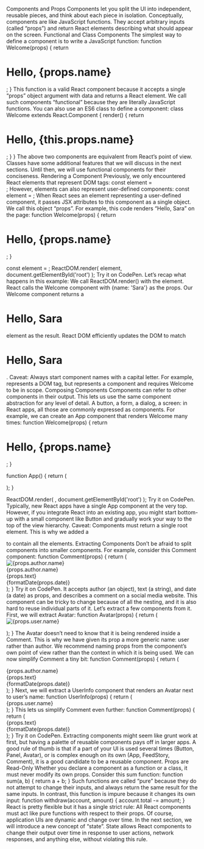 Components and Props
Components let you split the UI into independent, reusable pieces, and think about each piece in isolation.
Conceptually, components are like JavaScript functions. They accept arbitrary inputs (called “props”) and return React elements describing what should appear on the screen.
Functional and Class Components
The simplest way to define a component is to write a JavaScript function:
function Welcome(props) {
  return <h1>Hello, {props.name}</h1>;
}
This function is a valid React component because it accepts a single “props” object argument with data and returns a React element. We call such components “functional” because they are literally JavaScript functions.
You can also use an ES6 class to define a component:
class Welcome extends React.Component {
  render() {
    return <h1>Hello, {this.props.name}</h1>;
  }
}
The above two components are equivalent from React’s point of view.
Classes have some additional features that we will discuss in the next sections. Until then, we will use functional components for their conciseness.
Rendering a Component
Previously, we only encountered React elements that represent DOM tags:
const element = <div />;
However, elements can also represent user-defined components:
const element = <Welcome name="Sara" />;
When React sees an element representing a user-defined component, it passes JSX attributes to this component as a single object. We call this object “props”.
For example, this code renders “Hello, Sara” on the page:
function Welcome(props) {
  return <h1>Hello, {props.name}</h1>;
}

const element = <Welcome name="Sara" />;
ReactDOM.render(
  element,
  document.getElementById('root')
);
Try it on CodePen.
Let’s recap what happens in this example:
We call ReactDOM.render() with the <Welcome name="Sara" /> element.
React calls the Welcome component with {name: 'Sara'} as the props.
Our Welcome component returns a <h1>Hello, Sara</h1> element as the result.
React DOM efficiently updates the DOM to match <h1>Hello, Sara</h1>.
Caveat:
Always start component names with a capital letter.
For example, <div /> represents a DOM tag, but <Welcome /> represents a component and requires Welcome to be in scope.
Composing Components
Components can refer to other components in their output. This lets us use the same component abstraction for any level of detail. A button, a form, a dialog, a screen: in React apps, all those are commonly expressed as components.
For example, we can create an App component that renders Welcome many times:
function Welcome(props) {
  return <h1>Hello, {props.name}</h1>;
}

function App() {
  return (
    <div>
      <Welcome name="Sara" />
      <Welcome name="Cahal" />
      <Welcome name="Edite" />
    </div>
  );
}

ReactDOM.render(
  <App />,
  document.getElementById('root')
);
Try it on CodePen.
Typically, new React apps have a single App component at the very top. However, if you integrate React into an existing app, you might start bottom-up with a small component like Button and gradually work your way to the top of the view hierarchy.
Caveat:
Components must return a single root element. This is why we added a <div> to contain all the <Welcome /> elements.
Extracting Components
Don’t be afraid to split components into smaller components.
For example, consider this Comment component:
function Comment(props) {
  return (
    <div className="Comment">
      <div className="UserInfo">
        <img className="Avatar"
          src={props.author.avatarUrl}
          alt={props.author.name}
        />
        <div className="UserInfo-name">
          {props.author.name}
        </div>
      </div>
      <div className="Comment-text">
        {props.text}
      </div>
      <div className="Comment-date">
        {formatDate(props.date)}
      </div>
    </div>
  );
}
Try it on CodePen.
It accepts author (an object), text (a string), and date (a date) as props, and describes a comment on a social media website.
This component can be tricky to change because of all the nesting, and it is also hard to reuse individual parts of it. Let’s extract a few components from it.
First, we will extract Avatar:
function Avatar(props) {
  return (
    <img className="Avatar"
      src={props.user.avatarUrl}
      alt={props.user.name}
    />

  );
}
The Avatar doesn’t need to know that it is being rendered inside a Comment. This is why we have given its prop a more generic name: user rather than author.
We recommend naming props from the component’s own point of view rather than the context in which it is being used.
We can now simplify Comment a tiny bit:
function Comment(props) {
  return (
    <div className="Comment">
      <div className="UserInfo">
        <Avatar user={props.author} />
        <div className="UserInfo-name">
          {props.author.name}
        </div>
      </div>
      <div className="Comment-text">
        {props.text}
      </div>
      <div className="Comment-date">
        {formatDate(props.date)}
      </div>
    </div>
  );
}
Next, we will extract a UserInfo component that renders an Avatar next to user’s name:
function UserInfo(props) {
  return (
    <div className="UserInfo">
      <Avatar user={props.user} />
      <div className="UserInfo-name">
        {props.user.name}
      </div>
    </div>
  );
}
This lets us simplify Comment even further:
function Comment(props) {
  return (
    <div className="Comment">
      <UserInfo user={props.author} />
      <div className="Comment-text">
        {props.text}
      </div>
      <div className="Comment-date">
        {formatDate(props.date)}
      </div>
    </div>
  );
}
Try it on CodePen.
Extracting components might seem like grunt work at first, but having a palette of reusable components pays off in larger apps. A good rule of thumb is that if a part of your UI is used several times (Button, Panel, Avatar), or is complex enough on its own (App, FeedStory, Comment), it is a good candidate to be a reusable component.
Props are Read-Only
Whether you declare a component as a function or a class, it must never modify its own props. Consider this sum function:
function sum(a, b) {
  return a + b;
}
Such functions are called “pure” because they do not attempt to change their inputs, and always return the same result for the same inputs.
In contrast, this function is impure because it changes its own input:
function withdraw(account, amount) {
  account.total -= amount;
}
React is pretty flexible but it has a single strict rule:
All React components must act like pure functions with respect to their props.
Of course, application UIs are dynamic and change over time. In the next section, we will introduce a new concept of “state”. State allows React components to change their output over time in response to user actions, network responses, and anything else, without violating this rule.